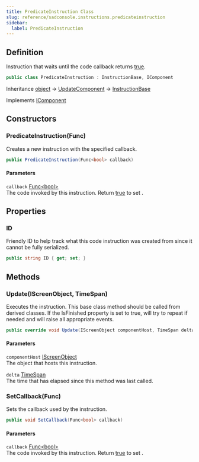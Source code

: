 ```yaml
---
title: PredicateInstruction Class
slug: reference/sadconsole.instructions.predicateinstruction
sidebar:
  label: PredicateInstruction
---
```

## Definition

Instruction that waits until the code callback returns <a href="https://learn.microsoft.com/dotnet/csharp/language-reference/builtin-types/bool">true</a>.

```csharp title="C#"
public class PredicateInstruction : InstructionBase, IComponent
```

Inheritance [object](https://learn.microsoft.com/dotnet/api/system.object/) → [UpdateComponent](../sadconsole.components.updatecomponent/) → [InstructionBase](../sadconsole.instructions.instructionbase/)

Implements [IComponent](../sadconsole.components.icomponent/)

## Constructors

### PredicateInstruction(Func<bool>)

Creates a new instruction with the specified callback.

```csharp title="C#"
public PredicateInstruction(Func<bool> callback)
```

#### Parameters

`callback` [Func\<bool\>](https://learn.microsoft.com/dotnet/api/system.func-1/)  
The code invoked by this instruction. Return <a href="https://learn.microsoft.com/dotnet/csharp/language-reference/builtin-types/bool">true</a> to set <xref href="SadConsole.Instructions.InstructionBase.IsFinished" data-throw-if-not-resolved="false"></xref>.


## Properties

### ID

Friendly ID to help track what this code instruction was created from since it cannot be fully serialized.

```csharp title="C#"
public string ID { get; set; }
```

## Methods

### Update(IScreenObject, TimeSpan)

Executes the instruction. This base class method should be called from derived classes. If the IsFinished property is set to true, will try to repeat if needed and will raise all appropriate events.

```csharp title="C#"
public override void Update(IScreenObject componentHost, TimeSpan delta)
```

#### Parameters

`componentHost` [IScreenObject](../sadconsole.iscreenobject/)  
The object that hosts this instruction.

`delta` [TimeSpan](https://learn.microsoft.com/dotnet/api/system.timespan/)  
The time that has elapsed since this method was last called.


### SetCallback(Func<bool>)

Sets the callback used by the instruction.

```csharp title="C#"
public void SetCallback(Func<bool> callback)
```

#### Parameters

`callback` [Func\<bool\>](https://learn.microsoft.com/dotnet/api/system.func-1/)  
The code invoked by this instruction. Return <a href="https://learn.microsoft.com/dotnet/csharp/language-reference/builtin-types/bool">true</a> to set <xref href="SadConsole.Instructions.InstructionBase.IsFinished" data-throw-if-not-resolved="false"></xref>.